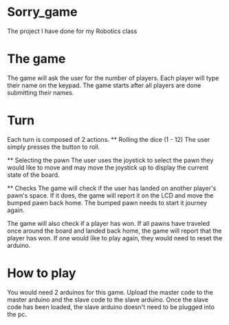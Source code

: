 # Sorry_game
The project I have done for my Robotics class

# The game
The game will ask the user for the number of players.
Each player will type their name on the keypad. 
The game starts after all players are done submitting their names.

# Turn
Each turn is composed of 2 actions. 
** Rolling the dice (1 - 12)
The user simply presses the button to roll.

** Selecting the pawn
The user uses the joystick to select the pawn they would like to move 
and may move the joystick up to display the current state of the board.

** Checks
The game will check if the user has landed on another player's pawn's space. If it does, 
the game will report it on the LCD and move the bumped pawn back home. The bumped pawn needs to start 
it journey again.

The game will also check if a player has won. If all pawns have traveled once around the board and landed back home,
the game will report that the player has won. If one would like to play again, they would need to reset the arduino.

# How to play
You would need 2 arduinos for this game.
Upload the master code to the master arduino and the slave code to the slave arduino.
Once the slave code has been loaded, the slave arduino doesn't need to be plugged into the pc.
